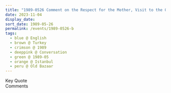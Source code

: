 ```yaml
---
title: "1989-0526 Comment on the Respect for the Mother, Visit to the Old Bazaar, before the Public Program, Istanbul, Turkey"
date: 2023-11-04
display_date: 
sort_date: 1989-05-26
permalink: /events/1989-0526-b
tags:
  - blue @ English
  - brown @ Turkey
  - crimson @ 1989
  - deeppink @ Conversation
  - green @ 1989-05
  - orange @ Istanbul
  - peru @ Old Bazaar
---
```


<wave-list>
  <list-title color="green" width="75">Key Quote</list-title>
  <list-item color="BlanchedAlmond"  width="200"></list-item>
  <list-item color="Lavender"></list-item>
  <list-item color="BlanchedAlmond"></list-item>
</wave-list>

<br>

<wave-list>
  <list-title color="green" width="75">Comments</list-title>
  <list-item color="BlanchedAlmond"  width="200"></list-item>
  <list-item color="Lavender"></list-item>
  <list-item color="BlanchedAlmond"></list-item>
</wave-list>